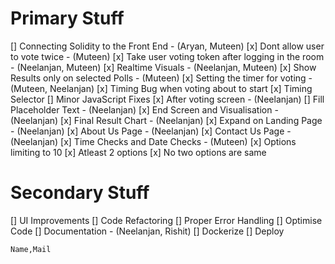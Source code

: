 # Primary Stuff
[] Connecting Solidity to the Front End - (Aryan, Muteen)
[x] Dont allow user to vote twice - (Muteen)
[x] Take user voting token after logging in the room - (Neelanjan, Muteen) 
[x] Realtime Visuals - (Neelanjan, Muteen)
[x] Show Results only on selected Polls - (Muteen)
[x] Setting the timer for voting - (Muteen, Neelanjan)
[x] Timing Bug when voting about to start
[x] Timing Selector
[] Minor JavaScript Fixes
[x] After voting screen - (Neelanjan)
[] Fill Placeholder Text - (Neelanjan)
[x] End Screen and Visualisation - (Neelanjan)
[x] Final Result Chart - (Neelanjan)
[x] Expand on Landing Page - (Neelanjan)
[x] About Us Page - (Neelanjan)
[x] Contact Us Page - (Neelanjan)
[x] Time Checks and Date Checks - (Muteen)
[x] Options limiting to 10
[x] Atleast 2 options
[x] No two options are same

# Secondary Stuff
[] UI Improvements
[] Code Refactoring
[] Proper Error Handling
[] Optimise Code
[] Documentation - (Neelanjan, Rishit)
[] Dockerize
[] Deploy


```csv
Name,Mail
```
